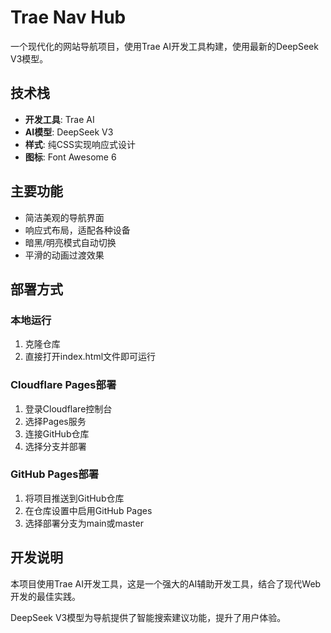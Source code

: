 # Trae Nav Hub

一个现代化的网站导航项目，使用Trae AI开发工具构建，使用最新的DeepSeek V3模型。

## 技术栈

- **开发工具**: Trae AI
- **AI模型**: DeepSeek V3
- **样式**: 纯CSS实现响应式设计
- **图标**: Font Awesome 6

## 主要功能

- 简洁美观的导航界面
- 响应式布局，适配各种设备
- 暗黑/明亮模式自动切换
- 平滑的动画过渡效果
  

## 部署方式

### 本地运行
1. 克隆仓库
2. 直接打开index.html文件即可运行

### Cloudflare Pages部署
1. 登录Cloudflare控制台
2. 选择Pages服务
3. 连接GitHub仓库
4. 选择分支并部署

### GitHub Pages部署
1. 将项目推送到GitHub仓库
2. 在仓库设置中启用GitHub Pages
3. 选择部署分支为main或master

## 开发说明

本项目使用Trae AI开发工具，这是一个强大的AI辅助开发工具，结合了现代Web开发的最佳实践。

DeepSeek V3模型为导航提供了智能搜索建议功能，提升了用户体验。
